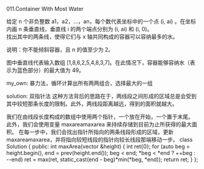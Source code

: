 011.Container With Most Water

给定 n 个非负整数 a1，a2，...，an，每个数代表坐标中的一个点 (i, ai) 。在坐标内画 n 条垂直线，垂直线 i 的两个端点分别为 (i, ai) 和 (i, 0)。<br>
找出其中的两条线，使得它们与 x 轴共同构成的容器可以容纳最多的水。

说明：你不能倾斜容器，且 n 的值至少为 2。



图中垂直线代表输入数组 [1,8,6,2,5,4,8,3,7]。在此情况下，容器能够容纳水（表示为蓝色部分）的最大值为 49。

my_own:
暴力法，循环计算出所有两两组合，选择最大的一组

solution:
双指针法
这种方法背后的思路在于，两线段之间形成的区域总是会受到其中较短那条长度的限制。此外，两线段距离越远，得到的面积就越大。

我们在由线段长度构成的数组中使用两个指针，一个放在开始，一个置于末尾。
此外，我们会使用变量 maxareamaxarea 来持续存储到目前为止所获得的最大面积。
在每一步中，我们会找出指针所指向的两条线段形成的区域，更新 maxareamaxarea，并将指向较短线段的指针向较长线段那端移动一步。
class Solution {
public:
    int maxArea(vector<int> &height) {
        int ret{0};
        for (auto beg = height.begin(), end = prev(height.end()); beg < end; *beg < *end ? ++beg : --end)
            ret = max(ret, static_cast<int>(end - beg)*min(*beg, *end));
        return ret;
    }
}; 
 